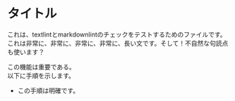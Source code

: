 # タイトル

これは、textlintとmarkdownlintのチェックをテストするためのファイルです。これは非常に、非常に、非常に、非常に、長い文です。そして！不自然な句読点も使います？


この機能は重要である。  
以下に手順を示します。
- この手順は明確です。